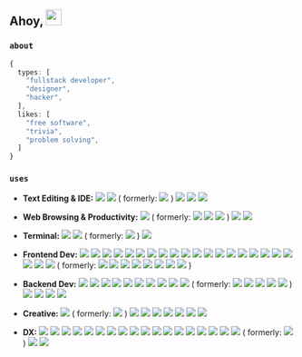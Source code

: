 <!-- Animated 3D Emojis are from Microsoft Fluent Emoji Library: https://github.com/microsoft/fluentui-emoji (MIT License)-->
## Ahoy, <img src="https://user-images.githubusercontent.com/91392083/191121141-db352496-27e2-46d6-923c-6bee904bdb8b.png" valign="center" width=28 height=28>

### `about`
```typescript
{
  types: [
    "fullstack developer",
    "designer",
    "hacker",
  ],
  likes: [
    "free software",
    "trivia",
    "problem solving",
  ]
}
```

### `uses`

- **Text Editing & IDE:**
[![](https://img.shields.io/badge/Neovim-57A143?logo=neovim&logoColor=white)](http://neovim.io/)
[![](https://img.shields.io/badge/Logseq-black?logo=logseq&logoColor=85C8C8)](https://logseq.com/)
( formerly: [![](https://img.shields.io/badge/Visual_Studio_Code-0078D4?logo=visual_studio_code&logoColor=white)](https://code.visualstudio.com/) )
[![](https://img.shields.io/badge/Android_Studio-3DDC84?logo=androidstudio&logoColor=white)](https://developer.android.com/studio)
[![](https://img.shields.io/badge/RStudio-75AADB?logo=rstudioide&logoColor=white)](https://posit.co/download/rstudio-desktop/)
[![](https://img.shields.io/badge/Jupyter-F37626?logo=jupyter&logoColor=white)](https://posit.co/download/rstudio-desktop/)


- **Web Browsing & Productivity:**
[![](https://img.shields.io/badge/Zen-black?logo=zenbrowser&logoColor=white)](https://zen-browser.app/)
( formerly:
[![](https://img.shields.io/badge/Firefox-FF7139?logo=firefoxbrowser&logoColor=white)](https://www.mozilla.org/en-US/firefox/new)
[![](https://img.shields.io/badge/Opera_GX-EE2950?logo=operagx&logoColor=white)](https://opera.com/gx)
[![](https://img.shields.io/badge/Chrome-4285F4?logo=googlechrome&logoColor=white)](https://www.google.com/chrome/)
)
[![](https://img.shields.io/badge/Thunderbird-0A84FF?logo=thunderbird&logoColor=white)](https://www.thunderbird.net/)
[![](https://img.shields.io/badge/LibreOffice-18A303?logo=libreoffice&logoColor=white)](https://www.libreoffice.org/)

- **Terminal:**
[![](https://img.shields.io/badge/Wezterm-4E49EE?logo=wezterm&logoColor=white)](https://wezterm.org/)
[![](https://img.shields.io/badge/GNU%20Bash-4EAA25?logo=GNU%20Bash&logoColor=white)](https://www.gnu.org/software/bash/)
( formerly: [![](https://img.shields.io/badge/Windows%20Terminal-4D4D4D?logo=windows%20terminal&logoColor=white)](https://learn.microsoft.com/en-us/windows/terminal) )
[![](https://img.shields.io/badge/Termius-000000?logo=termius&logoColor=white)](https://www.termius.com/)

- **Frontend Dev:**
[![](https://img.shields.io/badge/NextJS-000000?logo=next.js&logoColor=FFFFFF)](https://nextjs.org/?uwu=1)
[![](https://img.shields.io/badge/React-20232A?logo=react&logoColor=61DAFB)](https://react.dev/?uwu=1)
[![](https://img.shields.io/badge/SvelteKit-FF3E00?logo=svelte&logoColor=white)](https://svelte.dev/)
[![](https://img.shields.io/badge/Nuxt-00DC82?logo=nuxt&logoColor=white)](https://nuxt.com/)
[![](https://img.shields.io/badge/Vue-4FC08D?logo=vue.js&logoColor=white)](https://vuejs.org/?uwu)
[![](https://img.shields.io/badge/Vite-646CFF?logo=vite&logoColor=white)](https://vite.dev/?uwu)
[![](https://img.shields.io/badge/Tailwind_CSS-06B6D4?logo=tailwindcss&logoColor=ffffff)](https://tailwindcss.com/)
[![](https://img.shields.io/badge/shadcn-000000?logo=shadcn/ui&logoColor=ffffff)](https://ui.shadcn.com/)
[![](https://img.shields.io/badge/Motion-0055FF?logo=framer&logoColor=ffffff)](https://motion.dev/)
[![](https://img.shields.io/badge/HTML5-E34F26?logo=html5&logoColor=white)](https://developer.mozilla.org/en-US/docs/Glossary/HTML5)
[![](https://img.shields.io/badge/CSS3-1572B6?logo=css3&logoColor=white)](https://developer.mozilla.org/en-US/docs/Glossary/CSS)
[![](https://img.shields.io/badge/JS-F7DF1E?logo=javascript&logoColor=black)](https://developer.mozilla.org/en-US/docs/Glossary/JavaScript)
[![](https://img.shields.io/badge/Typescript-3178C6?logo=typescript&logoColor=white)](https://developer.mozilla.org/en-US/docs/Glossary/JavaScript)
[![](https://img.shields.io/badge/Flutter-02569B?logo=flutter&logoColor=white)](https://flutter.dev/)
[![](https://img.shields.io/badge/Dart-0175C2?logo=dart&logoColor=white)](https://dart.dev/)
[![](https://img.shields.io/badge/Material-757575?&logo=materialdesign&logoColor=white)](https://m3.material.io/)
[![](https://img.shields.io/badge/React_Native-20232A?logo=react&logoColor=61DAFB)](https://reactnative.dev/)
[![](https://img.shields.io/badge/Expo-000000?logo=expo&logoColor=ffffff)](https://expo.dev/)
![](https://img.shields.io/badge/Markdown-black?logo=markdown&logoColor=white)
[![](https://img.shields.io/badge/MDX-1B1F24?logo=mdx&logoColor=white)](https://mdxjs.com/)
[![](https://img.shields.io/badge/Hugo-EA4C89?logo=hugo&logoColor=white)](https://gohugo.io/)
[![](https://img.shields.io/badge/Astro-BC52EE?logo=astro&logoColor=white)](https://astro.build/)
( formerly: [![](https://img.shields.io/badge/MUI-007FFF?logo=mui&logoColor=ffffff)](https://mui.com/)
[![](https://img.shields.io/badge/Capacitor-119EFF?logo=capacitor&logoColor=white)](https://capacitorjs.com/)
[![](https://img.shields.io/badge/Ionic-3880FF?logo=ionic&logoColor=white)](https://ionicframework.com/)
[![](https://img.shields.io/badge/SAP_Build-0FAAFF?logo=sap&logoColor=white)](https://www.sap.com/products/technology-platform/low-code-app-builder.html)
[![](https://img.shields.io/badge/Kodular-673ab7)](https://www.kodular.io/)
[![](https://img.shields.io/badge/Thunkable-ef5048)](https://thunkable.com/)
[![](https://img.shields.io/badge/App_Inventor-a4cf46)](https://appinventor.mit.edu/)
[![](https://img.shields.io/badge/jQuery-0769AD?logo=jquery&logoColor=white)](https://jquery.com/)
)

- **Backend Dev:**
[![](https://img.shields.io/badge/Node-339933?logo=nodedotjs&logoColor=white)](https://nodejs.org/)
[![](https://img.shields.io/badge/Deno-70FFAF?logo=deno&logoColor=black)](https://deno.land/)
[![](https://img.shields.io/badge/Hono-E36002?logo=hono&logoColor=white)](https://hono.dev/)
[![](https://img.shields.io/badge/Python-3776AB?logo=python&logoColor=white)](https://www.python.org/)
[![](https://img.shields.io/badge/FastAPI-009688.svg?logo=fastapi&logoColor=white)](https://fastapi.tiangolo.com/)
[![](https://img.shields.io/badge/Postgres-%23316192.svg?logo=postgresql&logoColor=white)](https://www.postgresql.org/)
[![](https://img.shields.io/badge/Drizzle-C5F74F?logo=drizzle&logoColor=000)](https://orm.drizzle.team/)
[![](https://img.shields.io/badge/tRPC-2596BE?logo=trpc&logoColor=ffffff)](https://trpc.io/)
[![](https://img.shields.io/badge/Lucia_Auth-5F57FF?logo=lucia&logoColor=white)](https://lucia-auth.com/)
[![](https://img.shields.io/badge/Supabase-3FCF8E?logo=supabase&logoColor=white)](https://supabase.com/)
( formerly:
[![](https://img.shields.io/badge/Firebase-ffca28?logo=firebase&logoColor=black)](https://firebase.google.com/)
[![](https://img.shields.io/badge/Mongo-4EA94B?logo=mongodb&logoColor=white)](https://www.mongodb.com/)
[![](https://img.shields.io/badge/Express-000000?logo=express&logoColor=white)](https://expressjs.com/)
[![](https://img.shields.io/badge/Prisma-black?logo=prisma&logoColor=white)](https://www.prisma.io/)
[![](https://img.shields.io/badge/Google_Cloud-4285F4?logo=googlecloud&logoColor=white)](https://cloud.google.com/)
)
[![](https://img.shields.io/badge/Java-e76f01?logoColor=white)](https://www.java.com/)
[![](https://img.shields.io/badge/R-276dc3?logo=r&logoColor=white)](https://www.r-project.org/)
[![](https://img.shields.io/badge/Netlify-%23000000.svg?logo=netlify&logoColor=#00C7B7)](https://www.netlify.com/)
[![](https://img.shields.io/badge/Vercel-000000?logo=vercel&logoColor=white)](https://vercel.com/)

- **Creative:** 
[![](https://img.shields.io/badge/Godot-478CBF?logo=godot%20engine&logoColor=white)](https://godotengine.org)
( formerly: [![](https://img.shields.io/badge/Scratch-4D97FF?logo=scratch&logoColor=white)](https://scratch.mit.edu) )
[![](https://img.shields.io/badge/Blender-%23F5792A.svg?logo=blender&logoColor=white)](https://blender.org)
[![](https://img.shields.io/badge/Audacity-0000CC?logo=audacity&logoColor=white)](https://www.audacityteam.org/)
[![](https://img.shields.io/badge/Aseprite-efefef?logo=aseprite&logoColor=black)](https://aseprite.org)
[![](https://img.shields.io/badge/OBS-302E31?logo=obsstudio&logoColor=white)](https://www.aseprite.org/)
[![](https://img.shields.io/badge/Affinity-%231B72BE.svg?logo=affinity-designer&logoColor=white)](https://affinity.serif.com/en-us/designer/)
[![](https://img.shields.io/badge/Excalidraw-6965DB?logo=excalidraw&logoColor=white)](https://excalidraw.com/)
[![](https://img.shields.io/badge/FireAlpaca-fe7313?logo=firealpaca&logoColor=white)](https://firealpaca.com/)

- **DX:**
![](https://img.shields.io/badge/Windows-0078D6?logo=windows&logoColor=white)
[![](https://img.shields.io/badge/WSL-4EAA25?logo=wsl&logoColor=white)](https://learn.microsoft.com/en-us/windows/wsl/)
[![](https://img.shields.io/badge/Linux-FCC624?logo=linux&logoColor=black)](https://www.linux.org)
[![](https://img.shields.io/badge/Ubuntu-E95420?logo=ubuntu&logoColor=white)](https://ubuntu.com/)
[![](https://img.shields.io/badge/Raspbian-A22846?logo=Raspberry%20Pi&logoColor=white)](https://www.raspberrypi.com/)
[![](https://img.shields.io/badge/Android-3DDC84?&logo=android&logoColor=white)](https://www.android.com/)
[![](https://img.shields.io/badge/FDroid-1976D2?&logo=fdroid&logoColor=white)](https://f-droid.org/)
[![](https://img.shields.io/badge/Docker-2496ED?logo=docker&logoColor=white)](https://www.docker.com/)
[![](https://img.shields.io/badge/GitLab-FC6D26?logo=gitlab&logoColor=white)](https://about.gitlab.com/)
[![](https://img.shields.io/badge/Web_Store-4285F4?logo=chromewebstore&logoColor=white)](https://chromewebstore.google.com/)
[![](https://img.shields.io/badge/npm-CB3837?logo=npm&logoColor=white)](https://www.npmjs.com/)
[![](https://img.shields.io/badge/pnpm-F69220?logo=pnpm&logoColor=white)](https://pnpm.io/)
[![](https://img.shields.io/badge/JSON-000000?logo=json&logoColor=white)](https://developer.mozilla.org/en-US/docs/Web/JavaScript/Reference/Global_Objects/JSON)
[![](https://img.shields.io/badge/Lua-2C2D72?logo=lua&logoColor=white)](https://www.lua.org/)
[![](https://img.shields.io/badge/YAML-CB171E?logo=yaml&logoColor=white)]([https://www.usebruno.com/](https://yaml.org/))
[![](https://img.shields.io/badge/GH_Actions-2088FF?logo=github-actions&logoColor=white)](https://github.com/features/actions)
[![](https://img.shields.io/badge/Cloudflare-F38020?logo=cloudflare&logoColor=white)](https://www.cloudflare.com/)
[![](https://img.shields.io/badge/Bruno-F4AA41?logo=Bruno&logoColor=black)](https://www.usebruno.com/)
( formerly: [![](https://img.shields.io/badge/Postman-FF6C37?logo=Postman&logoColor=white)](https://www.postman.com/) )
[![](https://img.shields.io/badge/Posthog-000000?logo=posthog&logoColor=white)](https://posthog.com/)
[![](https://img.shields.io/badge/Socket-C93CD7?logo=socket&logoColor=white)](https://socket.dev/)
